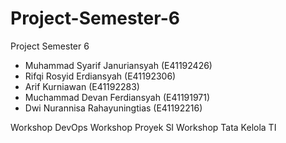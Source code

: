 # Project-Semester-6
Project Semester 6

- Muhammad Syarif Januriansyah (E41192426)
- Rifqi Rosyid Erdiansyah (E41192306)
- Arif Kurniawan (E41192283)
- Muchammad Devan Ferdiansyah (E41191971)
- Dwi Nurannisa Rahayuningtias (E41192216)

Workshop DevOps
Workshop Proyek SI
Workshop Tata Kelola TI
